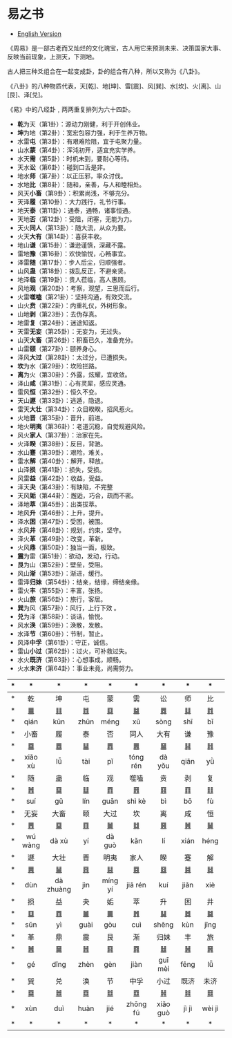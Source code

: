 # 易之书

- [English Version](README.md)

《周易》是一部古老而又灿烂的文化瑰宝，古人用它来预测未来、决策国家大事、反映当前现象，上测天，下测地。

古人把三种爻组合在一起变成卦，卦的组合有八种，所以又称为《八卦》。

《八卦》的八种物质代表，天[乾]、地[坤]、雷[震]、风[巽]、水[坎]、火[离]、山[艮]、泽[兑]。

《易》中的八经卦﹐两两重复排列为六十四卦。

- **乾**为天（第1卦）：源动力刚健，利于开创伟业。
- **坤**为地（第2卦）：宽宏包容力强，利于生养万物。
- 水雷**屯**（第3卦）：有艰难险阻，宜于屯聚力量。
- 山水**蒙**（第4卦）：浑沌初开，适宜充实学养。
- 水天**需**（第5卦）：时机未到，要耐心等待。
- 天水**讼**（第6卦）：碰到口舌是非。
- 地水**师**（第7卦）：以正压邪，率众讨伐。
- 水地**比**（第8卦）：随和，亲善，与人和睦相处。
- 风天**小畜**（第9卦）：积累尚浅，不够充分。
- 天泽**履**（第10卦）：大力践行，礼节行事。
- 地天**泰**（第11卦）：通泰，通畅，诸事恒通。
- 天地**否**（第12卦）：受阻，闭塞，无能为力。
- 天火**同人**（第13卦）：随大流，从众为要。
- 火天**大有**（第14卦）：喜获丰收。
- 地山**谦**（第15卦）：谦逊谨慎，深藏不露。
- 雷地**豫**（第16卦）：欢快愉悦，心畅事宜。
- 泽雷**随**（第17卦）：步人后尘，归顺强者。
- 山风**蛊**（第18卦）：拨乱反正，不避亲贤。
- 地泽**临**（第19卦）：贵人莅临，高人惠顾。
- 风地**观**（第20卦）：考察，观望，三思而后行。
- 火雷**噬嗑**（第21卦）：坚持沟通，有效交流。
- 山火**贲**（第22卦）：内重礼仪，外树形象。
- 山地**剥**（第23卦）：去伪存真。
- 地雷**复**（第24卦）：迷途知返。
- 天雷**无妄**（第25卦）：无妄为，无过失。
- 山天**大畜**（第26卦）：积畜已久，准备充分。
- 山雷**颐**（第27卦）：颐养身心。
- 泽风**大过**（第28卦）：太过分，已遭损失。
- **坎**为水（第29卦）：坎险拦路。
- **离**为火（第30卦）：外露，炫耀，宜收敛。
- 泽山**咸**（第31卦）：心有灵犀，感应灵通。
- 雷风**恒**（第32卦）：恒久不变。
- 天山**遯**（第33卦）：逃遁，隐退。
- 雷天**大壮**（第34卦）：众目睽睽，招风惹火。
- 火地**晋**（第35卦）：晋升，前进。
- 地火**明夷**（第36卦）：老道沉稳，自觉规避风险。
- 风火**家人**（第37卦）：治家在先。
- 火泽**睽**（第38卦）：反目，背驰。
- 水山**蹇**（第39卦）：艰险，难关。
- 雷水**解**（第40卦）：解开，释放。
- 山泽**损**（第41卦）：损失，受损。
- 风雷**益**（第42卦）：收益，受益。
- 泽天**夬**（第43卦）：有缺陷，不完整
- 天风**姤**（第44卦）：邂逅，巧合，疏而不密。
- 泽地**萃**（第45卦）：出类拔萃。
- 地风**升**（第46卦）：上升，提升。
- 泽水**困**（第47卦）：受困，被围。
- 水风**井**（第48卦）：规划，约束，坚守。
- 泽火**革**（第49卦）：改变，革新。
- 火风**鼎**（第50卦）：独当一面，极致。
- **震**为雷（第51卦）：欲动，发动，行动。
- **艮**为山（第52卦）：壁垒，受阻。
- 风山**渐**（第53卦）：渐进，缓行。
- 雷泽**归妹**（第54卦）：结亲，结缘，缔结亲缘。
- 雷火**丰**（第55卦）：丰富，张扬。
- 火山**旅**（第56卦）：旅行，客居。
- **巽**为风（第57卦）：风行，上行下效 。
- **兑**为泽（第58卦）：谈话，愉悦。
- 风水**涣**（第59卦）：涣散，发散。
- 水泽**节**（第60卦）：节制，暂止。
- 风泽**中孚**（第61卦）：守正，诚信。
- 雷山**小过**（第62卦）：过火，可补救过失。
- 水火**既济**（第63卦）：心想事成，顺畅。
- 火水**未济**（第64卦）：事业未竟，尚需努力。

| * | * | * | * | * | * | * | * | * | * |
| - | :-: | :-: | :-: | :-: | :-: | :-: | :-: | :-: | - |
| * | 乾 | 坤 | 屯 | 蒙 | 需 | 讼 | 师 | 比 | * |
| * | [䷀](e4b9beqian_cn.md) | [䷁](e59da4kun_cn.md) | [䷂](e5b1afzhun_cn.md) | [䷃](e89299meng_cn.md) | [䷄](e99c80xu_cn.md) | [䷅](e8aebcsong_cn.md) | [䷆](e5b888shi_cn.md) | [䷇](e6af94bi_cn.md) | * |
| * | qián | kūn | zhūn | méng | xū | sòng | shī | bǐ | * |
| * | 小畜 | 履 | 泰 | 否 | 同人 | 大有 | 谦 | 豫 | * |
| * | [䷈](e5b08fe7959cxiaoxu_cn.md) | [䷉](e5b1a5lv_cn.md) | [䷊](e6b3b0tai_cn.md) | [䷋](e590a6pi_cn.md) | [䷌](e5908ce4babatongren_cn.md) | [䷍](e5a4a7e69c89dayou_cn.md) | [䷎](e8b0a6qian_cn.md) | [䷏](e8b1abyu_cn.md) | * |
| * | xiǎo xù | lǚ | tài | pǐ | tóng rén | dà yǒu | qiān| yǜ | * |
| * | 随 | 蛊 | 临 | 观 | 噬嗑 | 贲 | 剥 | 复 | * |
| * | [䷐](e99a8fsui_cn.md) | [䷑](e89b8agu_cn.md) | [䷒](e4b8b4lin_cn.md) | [䷓](e8a782guan_cn.md) | [䷔](e599ace59791shike_cn.md) | [䷕](e8b4b2bi_cn.md) | [䷖](e589a5bo_cn.md) | [䷗](e5a48dfu_cn.md) | * |
| * | suí | gǔ | lín | guān | shì kè | bì | bō | fù | * |
| * | 无妄 | 大畜 | 颐 | 大过 | 坎 | 离 | 咸 | 恒 | * |
| * | [䷘](e697a0e5a684wuwang_cn.md) | [䷙](e5a4a7e89384daxu_cn.md) | [䷚](e9a290yi_cn.md) | [䷛](e5a4a7e8bf87daguo_cn.md) | [䷜](e59d8ekan_cn.md) | [䷝](e7a6bbli_cn.md) | [䷞](e592b8xian_cn.md) | [䷟](e68192heng_cn.md) | * |
| * | wú wàng | dà xù | yí | dà guò | kǎn | lí | xián | héng | * |
| * | 遯 | 大壮 | 晋 | 明夷 | 家人 | 睽 | 蹇 | 解 | * |
| * | [䷠](e981afdun_cn.md) | [䷡](e5a4a7e5a3aedazhuang_cn.md) | [䷢](e6998bjin_cn.md) | [䷣](e6988ee5a4b7mingyi_cn.md) | [䷤](e5aeb6e4babajiaren_cn.md) | [䷥](e79dbdkui_cn.md) | [䷦](e8b987jian_cn.md) | [䷧](e8a7a3xie_cn.md) | * |
| * | dùn | dà zhuàng | jìn | míng yí | jiā rén | kuí | jiǎn | xiè | * |
| * | 损 | 益 | 夬 | 姤 | 萃 | 升 | 困 | 井 | * |
| * | [䷨](e68d9fsun_cn.md) | [䷩](e79b8ayi_cn.md) | [䷪](e5a4acguai_cn.md) | [䷫](e5a7a4gou_cn.md) | [䷬](e89083cui_cn.md) | [䷭](e58d87sheng_cn.md) | [䷮](e59bb0kun_cn.md) | [䷯](e4ba95jing_cn.md) | * |
| * | sǔn | yì | guài | gòu | cuì | shēng | kùn | jǐng | * |
| * | 革 | 鼎 | 震 | 艮 | 渐 | 归妹 | 丰 | 旅 | * |
| * | [䷰](e99da9ge_cn.md) | [䷱](e9bc8eding_cn.md) | [䷲](e99c87zhen_cn.md) | [䷳](e889aegen_cn.md) | [䷴](e6b890jian_cn.md) | [䷵](e5bd92e5a6b9guimei_cn.md) | [䷶](e4b8b0feng_cn.md) | [䷷](e69785lv_cn.md) | * |
| * | gé | dǐng | zhèn | gèn | jiàn | guī mèi | fēng | lǚ | * |
| * | 巽 | 兑 | 涣 | 节 | 中孚 | 小过 | 既济 | 未济 | * |
| * | [䷸](e5b7bdxun_cn.md) | [䷹](e58591dui_cn.md) | [䷺](e6b6a3huan_cn.md) | [䷻](e88a82jie_cn.md) | [䷼](e4b8ade5ad9azhongfu_cn.md) | [䷽](e5b08fe8bf87xiaoguo_cn.md) | [䷾](e697a2e6b58ejiji_cn.md) | [䷿](e69caae6b58eweiji_cn.md) | * |
| * | xùn | duì | huàn | jié | zhōng fú  | xiǎo guò |  jì jì | wèi jì | * |
| * | * | * | * | * | * | * | * | * | * |
